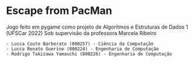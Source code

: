 # Escape from PacMan

Jogo feito em pygame como projeto de Algoritmos e Estruturas de Dados 1 (UFSCar 2022)
Sob supervisão da professora Marcela Ribeiro

 	- Lucca Couto Barberato (800257) - Ciência da Computação
 	- Lucca Renato Guerino (800224) - Engenharia de Computação
	- Rodrigo Takizawa Yamauchi (800226) - Engenharia de Computação
